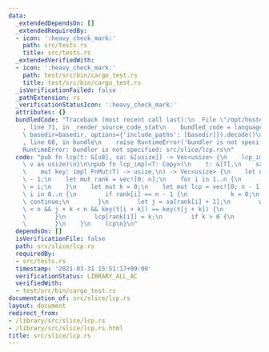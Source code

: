```yaml
---
data:
  _extendedDependsOn: []
  _extendedRequiredBy:
  - icon: ':heavy_check_mark:'
    path: src/tests.rs
    title: src/tests.rs
  _extendedVerifiedWith:
  - icon: ':heavy_check_mark:'
    path: test/src/bin/cargo_test.rs
    title: test/src/bin/cargo_test.rs
  _isVerificationFailed: false
  _pathExtension: rs
  _verificationStatusIcon: ':heavy_check_mark:'
  attributes: {}
  bundledCode: "Traceback (most recent call last):\n  File \"/opt/hostedtoolcache/Python/3.9.2/x64/lib/python3.9/site-packages/onlinejudge_verify/documentation/build.py\"\
    , line 71, in _render_source_code_stat\n    bundled_code = language.bundle(stat.path,\
    \ basedir=basedir, options={'include_paths': [basedir]}).decode()\n  File \"/opt/hostedtoolcache/Python/3.9.2/x64/lib/python3.9/site-packages/onlinejudge_verify/languages/user_defined.py\"\
    , line 68, in bundle\n    raise RuntimeError('bundler is not specified: {}'.format(path.as_posix()))\n\
    RuntimeError: bundler is not specified: src/slice/lcp.rs\n"
  code: "pub fn lcp(t: &[u8], sa: &[usize]) -> Vec<usize> {\n    lcp_impl(t, sa, |v|\
    \ v as usize)\n}\n\npub fn lcp_impl<T: Copy>(\n    t: &[T],\n    sa: &[usize],\n\
    \    mut key: impl FnMut(T) -> usize,\n) -> Vec<usize> {\n    let n = sa.len()\
    \ - 1;\n    let mut rank = vec![0; n];\n    for i in 1..n {\n        rank[sa[i]]\
    \ = i;\n    }\n    let mut k = 0;\n    let mut lcp = vec![0; n - 1];\n    for\
    \ i in 0..n {\n        if rank[i] == n - 1 {\n            k = 0;\n           \
    \ continue;\n        }\n        let j = sa[rank[i] + 1];\n        while i + k\
    \ < n && j + k < n && key(t[i + k]) == key(t[j + k]) {\n            k += 1;\n\
    \        }\n        lcp[rank[i]] = k;\n        if k > 0 {\n            k -= 1;\n\
    \        }\n    }\n    lcp\n}\n"
  dependsOn: []
  isVerificationFile: false
  path: src/slice/lcp.rs
  requiredBy:
  - src/tests.rs
  timestamp: '2021-03-31 15:51:17+09:00'
  verificationStatus: LIBRARY_ALL_AC
  verifiedWith:
  - test/src/bin/cargo_test.rs
documentation_of: src/slice/lcp.rs
layout: document
redirect_from:
- /library/src/slice/lcp.rs
- /library/src/slice/lcp.rs.html
title: src/slice/lcp.rs
---
```

